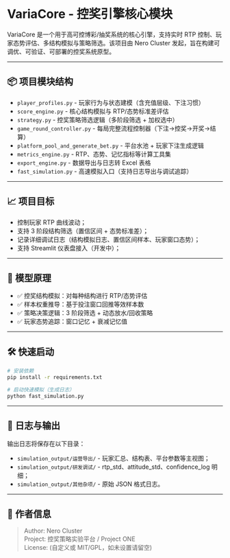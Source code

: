 # VariaCore - 控奖引擎核心模块

VariaCore 是一个用于高可控博彩/抽奖系统的核心引擎，支持实时 RTP 控制、玩家态势评估、多结构模拟与策略筛选。该项目由 Nero Cluster 发起，旨在构建可调优、可验证、可部署的控奖系统原型。

---

## 📦 项目模块结构

- `player_profiles.py` - 玩家行为与状态建模（含充值层级、下注习惯）
- `score_engine.py` - 核心结构模拟与 RTP/态势标准差评估
- `strategy.py` - 控奖策略筛选逻辑（多阶段筛选 + 加权选中）
- `game_round_controller.py` - 每局完整流程控制器（下注→控奖→开奖→结算）
- `platform_pool_and_generate_bet.py` - 平台水池 + 玩家下注生成逻辑
- `metrics_engine.py` - RTP、态势、记忆指标等计算工具集
- `export_engine.py` - 数据导出与日志转 Excel 表格
- `fast_simulation.py` - 高速模拟入口（支持日志导出与调试追踪）

---

## 📈 项目目标

- 控制玩家 RTP 曲线波动；
- 支持 3 阶段结构筛选（置信区间 + 态势标准差）；
- 记录详细调试日志（结构模拟日志、置信区间样本、玩家窗口态势）；
- 支持 Streamlit 仪表盘接入（开发中）；

---

## 🧠 模型原理

- ✅ 控奖结构模拟：对每种结构进行 RTP/态势评估
- ✅ 样本权重推导：基于投注窗口回推等效样本数
- ✅ 策略决策逻辑：3 阶段筛选 + 动态放水/回收策略
- ✅ 玩家态势追踪：窗口记忆 + 衰减记忆值

---

## 🛠 快速启动

```bash
# 安装依赖
pip install -r requirements.txt

# 启动快速模拟（生成日志）
python fast_simulation.py
```

---

## 📁 日志与输出

输出日志将保存在以下目录：
- `simulation_output/运营导出/` - 玩家汇总、结构表、平台参数等主视图；
- `simulation_output/研发调试/` - rtp_std、attitude_std、confidence_log 明细；
- `simulation_output/其他杂项/` - 原始 JSON 格式日志。

---

## 👤 作者信息

> Author: Nero Cluster  
> Project: 控奖策略实验平台 / Project ONE  
> License: (自定义或 MIT/GPL，如未设置请留空)
